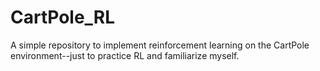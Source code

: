 # CartPole_RL
A simple repository to implement reinforcement learning on the CartPole environment--just to practice RL and familiarize myself.
